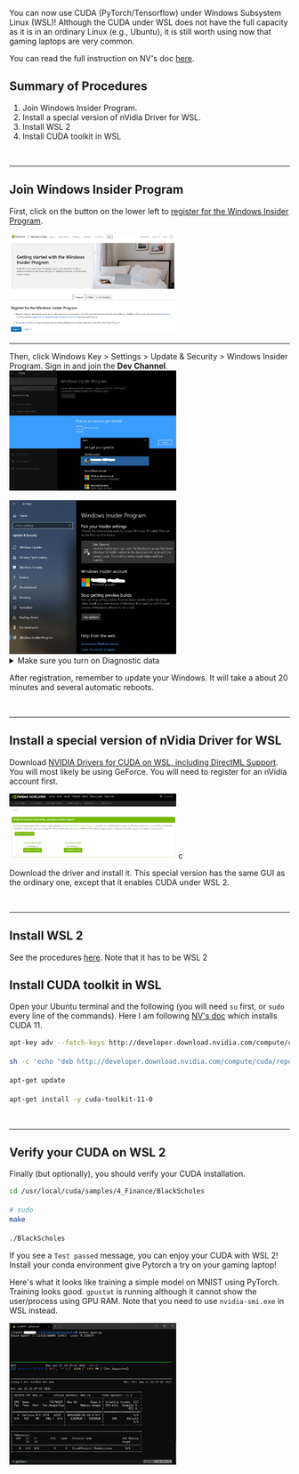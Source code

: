 You can now use CUDA (PyTorch/Tensorflow) under Windows Subsystem Linux (WSL)!
Although the CUDA under WSL does not have the full capacity as it is in an ordinary Linux (e.g., Ubuntu),
it is still worth using now that gaming laptops are very common.

You can read the full instruction on NV's doc [here](https://docs.nvidia.com/cuda/wsl-user-guide/index.html#running-cuda).


## Summary of Procedures
1. Join Windows Insider Program.
2. Install a special version of nVidia Driver for WSL.
3. Install WSL 2
4. Install CUDA toolkit in WSL

<br/>
<hr/>

## Join Windows Insider Program
First, click on the button on the lower left to  [register for the Windows Insider Program](https://insider.windows.com/en-us/getting-started#register).

<img src="etc/CUDA/wip-01a.png" alt="register-for-wip" width="300"/>

<br/>
<hr/>

Then, click 
Windows Key > Settings > Update & Security > Windows Insider Program.
Sign in and join the **Dev Channel**. 
<img src="etc/CUDA/wip-03.jpg" alt="register-for-wip" width="300"/>

<img src="etc/CUDA/dev.png" alt="register-for-wip" width="300"/>


<details>
    <summary>
        Make sure you turn on Diagnostic data
    </summary>
    <br>
    <img src="etc/CUDA/wip-04.png" alt="register-for-wip" width="300"/>
</details>


After registration, remember to update your Windows. It will take a about 20 minutes and several automatic reboots.

<br/>
<hr/>

## Install a special version of nVidia Driver for WSL
Download [NVIDIA Drivers for CUDA on WSL, including DirectML Support](https://developer.nvidia.com/cuda/wsl/download). You will most likely be using GeForce. You will need to register for an nVidia account first.

<img src="etc/CUDA/nv-01.png" alt="register-for-wip" width="300"/>
c

Download the driver and install it. This special version has the same GUI as the ordinary one, except that it enables CUDA under WSL 2.

<br/>
<hr/>

## Install WSL 2
See the procedures [here](README.md).
Note that it has to be WSL 2


## Install CUDA toolkit in WSL
Open your Ubuntu terminal and the following (you will need `su` first, or `sudo` every line of the commands). Here I am following [NV's doc](https://docs.nvidia.com/cuda/wsl-user-guide/index.html#running-cuda) which installs CUDA 11.
```bash
apt-key adv --fetch-keys http://developer.download.nvidia.com/compute/cuda/repos/ubuntu1804/x86_64/7fa2af80.pub

sh -c 'echo "deb http://developer.download.nvidia.com/compute/cuda/repos/ubuntu1804/x86_64 /" > /etc/apt/sources.list.d/cuda.list'

apt-get update

apt-get install -y cuda-toolkit-11-0
```

<br/>
<hr/>

## Verify your CUDA on WSL 2
Finally (but optionally), you should verify your CUDA installation.
```bash
cd /usr/local/cuda/samples/4_Finance/BlackScholes

# sudo
make

./BlackScholes
```

If you see a `Test passed` message, you can enjoy your CUDA with WSL 2! Install your conda environment give Pytorch a try on your gaming laptop!

Here's what it looks like training a simple model on MNIST using PyTorch. Training looks good. `gpustat` is running although it cannot show the user/process using GPU RAM. Note that you need to use `nvidia-smi.exe` in WSL instead.


<img src="etc/CUDA/pytorch.png" alt="register-for-wip" width="300"/>